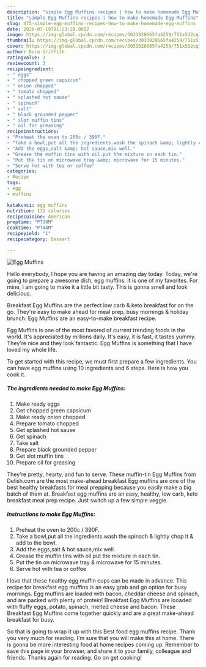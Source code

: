 ```yaml
---
description: "simple Egg Muffins recipes | how to make homemade Egg Muffins"
title: "simple Egg Muffins recipes | how to make homemade Egg Muffins"
slug: 475-simple-egg-muffins-recipes-how-to-make-homemade-egg-muffins
date: 2020-07-19T01:23:28.060Z
image: https://img-global.cpcdn.com/recipes/3033028665fa4259/751x532cq70/egg-muffins-recipe-main-photo.jpg
thumbnail: https://img-global.cpcdn.com/recipes/3033028665fa4259/751x532cq70/egg-muffins-recipe-main-photo.jpg
cover: https://img-global.cpcdn.com/recipes/3033028665fa4259/751x532cq70/egg-muffins-recipe-main-photo.jpg
author: Dora Griffith
ratingvalue: 3
reviewcount: 3
recipeingredient:
- " eggs"
- " chopped green capsicum"
- " onion chopped"
- " tomato chopped"
- " splashed hot sause"
- " spinach"
- " salt"
- " black grounded pepper"
- " slot muffin tins"
- " oil for greasing"
recipeinstructions:
- "Preheat the oven to 200c / 390F."
- "Take a bowl,put all the ingredients.wash the spinach &amp; lightly chop it &amp; add to the bowl."
- "Add the eggs,salt &amp; hot sauce,mix well."
- "Grease the muffin tins with oil.put the mixture in each tin."
- "Put the tin on microwave tray &amp; microwave for 15 minutes."
- "Serve hot with tea or coffee"
categories:
- Recipe
tags:
- egg
- muffins

katakunci: egg muffins 
nutrition: 171 calories
recipecuisine: American
preptime: "PT30M"
cooktime: "PT44M"
recipeyield: "1"
recipecategory: Dessert

---
```



![Egg Muffins](https://img-global.cpcdn.com/recipes/3033028665fa4259/751x532cq70/egg-muffins-recipe-main-photo.jpg)

Hello everybody, I hope you are having an amazing day today. Today, we're going to prepare a awesome dish, egg muffins. It is one of my favorites. For mine, I am going to make it a little bit tasty. This is gonna smell and look delicious.

Breakfast Egg Muffins are the perfect low carb &amp; keto breakfast for on the go. They&#39;re easy to make ahead for meal prep, busy mornings &amp; holiday brunch. Egg Muffins are an easy-to-make breakfast recipe.

Egg Muffins is one of the most favored of current trending foods in the world. It's appreciated by millions daily. It's easy, it is fast, it tastes yummy. They're nice and they look fantastic. Egg Muffins is something that I have loved my whole life.


To get started with this recipe, we must first prepare a few ingredients. You can have egg muffins using 10 ingredients and 6 steps. Here is how you cook it.

<!--inarticleads1-->

##### The ingredients needed to make Egg Muffins:

1. Make ready  eggs
1. Get  chopped green capsicum
1. Make ready  onion chopped
1. Prepare  tomato chopped
1. Get  splashed hot sause
1. Get  spinach
1. Take  salt
1. Prepare  black grounded pepper
1. Get  slot muffin tins
1. Prepare  oil for greasing


They&#39;re pretty, hearty, and fun to serve. These muffin-tin Egg Muffins from Delish.com are the most make-ahead breakfast Egg muffins are one of the best healthy breakfasts for meal prepping because you easily make a big batch of them at. Breakfast egg muffins are an easy, healthy, low carb, keto breakfast meal prep recipe. Just switch up a few simple veggie. 

<!--inarticleads2-->

##### Instructions to make Egg Muffins:

1. Preheat the oven to 200c / 390F.
1. Take a bowl,put all the ingredients.wash the spinach &amp; lightly chop it &amp; add to the bowl.
1. Add the eggs,salt &amp; hot sauce,mix well.
1. Grease the muffin tins with oil.put the mixture in each tin.
1. Put the tin on microwave tray &amp; microwave for 15 minutes.
1. Serve hot with tea or coffee


I love that these healthy egg muffin cups can be made in advance. This recipe for breakfast egg muffins is an easy grab and go option for busy mornings. Egg muffins are loaded with bacon, cheddar cheese and spinach, and are packed with plenty of protein! Breakfast Egg Muffins are looaded with fluffy eggs, potato, spinach, melted cheese and bacon. These Breakfast Egg Muffins come together quickly and are a great make-ahead breakfast for busy. 

So that is going to wrap it up with this Best food egg muffins recipe. Thank you very much for reading. I'm sure that you will make this at home. There is gonna be more interesting food at home recipes coming up. Remember to save this page in your browser, and share it to your family, colleague and friends. Thanks again for reading. Go on get cooking!
